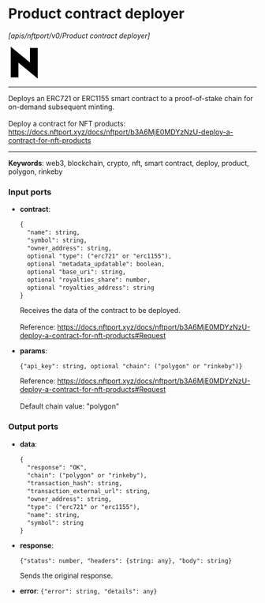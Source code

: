 # Product contract deployer

_[apis/nftport/v0/Product contract deployer]_

![icon](</assets/icons/352b98b2-6df6-4a21-93e1-a31cf5b9311d.png>)

---

Deploys an ERC721 or ERC1155 smart contract to a proof-of-stake chain for on-demand subsequent minting.<br>
<br>
Deploy a contract for NFT products:<br>
https://docs.nftport.xyz/docs/nftport/b3A6MjE0MDYzNzU-deploy-a-contract-for-nft-products<br>

---

__Keywords__: web3, blockchain, crypto, nft, smart contract, deploy, product, polygon, rinkeby

### Input ports

* __contract__: 
    ```
    {
      "name": string,
      "symbol": string,
      "owner_address": string,
      optional "type": ("erc721" or "erc1155"),
      optional "metadata_updatable": boolean,
      optional "base_uri": string,
      optional "royalties_share": number,
      optional "royalties_address": string
    }
    ```

    Receives the data of the contract to be deployed.<br>
    <br>
    Reference: https://docs.nftport.xyz/docs/nftport/b3A6MjE0MDYzNzU-deploy-a-contract-for-nft-products#Request<br>


* __params__: 
    ```
    {"api_key": string, optional "chain": ("polygon" or "rinkeby")}
    ```

    Reference: https://docs.nftport.xyz/docs/nftport/b3A6MjE0MDYzNzU-deploy-a-contract-for-nft-products#Request<br>
    <br>
    Default chain value: "polygon"<br>

### Output ports

* __data__: 
    ```
    {
      "response": "OK",
      "chain": ("polygon" or "rinkeby"),
      "transaction_hash": string,
      "transaction_external_url": string,
      "owner_address": string,
      "type": ("erc721" or "erc1155"),
      "name": string,
      "symbol": string
    }
    ```


* __response__: 
    ```
    {"status": number, "headers": {string: any}, "body": string}
    ```

    Sends the original response.<br>


* __error__: ` {"error": string, "details": any} `

